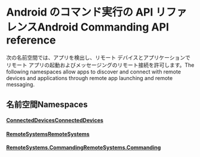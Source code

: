 # <a name="android-commanding-api-reference"></a><span data-ttu-id="c13a8-101">Android のコマンド実行の API リファレンス</span><span class="sxs-lookup"><span data-stu-id="c13a8-101">Android Commanding API reference</span></span>

<span data-ttu-id="c13a8-102">次の名前空間では、アプリを検出し、リモート デバイスとアプリケーションでリモート アプリの起動およびメッセージングのリモート接続を許可します。</span><span class="sxs-lookup"><span data-stu-id="c13a8-102">The following namespaces allow apps to discover and connect with remote devices and applications through remote app launching and remote messaging.</span></span>

## <a name="namespaces"></a><span data-ttu-id="c13a8-103">名前空間</span><span class="sxs-lookup"><span data-stu-id="c13a8-103">Namespaces</span></span>

#### <a name="connecteddeviceshttpsdocsmicrosoftcomjavaapicommicrosoftconnecteddevices"></a>[<span data-ttu-id="c13a8-104">ConnectedDevices</span><span class="sxs-lookup"><span data-stu-id="c13a8-104">ConnectedDevices</span></span>](https://docs.microsoft.com/java/api/com.microsoft.connecteddevices)
#### <a name="remotesystemshttpsdocsmicrosoftcomjavaapicommicrosoftconnecteddevicesremotesystems"></a>[<span data-ttu-id="c13a8-105">RemoteSystems</span><span class="sxs-lookup"><span data-stu-id="c13a8-105">RemoteSystems</span></span>](https://docs.microsoft.com/java/api/com.microsoft.connecteddevices.remotesystems)
#### <a name="remotesystemscommandinghttpsdocsmicrosoftcomjavaapicommicrosoftconnecteddevicesremotesystemscommanding"></a>[<span data-ttu-id="c13a8-106">RemoteSystems.Commanding</span><span class="sxs-lookup"><span data-stu-id="c13a8-106">RemoteSystems.Commanding</span></span>](https://docs.microsoft.com/java/api/com.microsoft.connecteddevices.remotesystems.commanding)